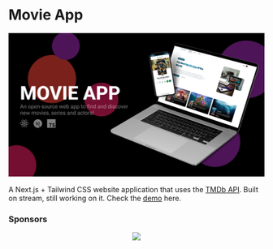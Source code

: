 # Movie App

<p align="center">
  <img src="/demo.png" />
</p>

A Next.js + Tailwind CSS website application that uses the [TMDb API](https://www.themoviedb.org/).
Built on stream, still working on it. Check the [demo](https://movie-app-eggsy.netlify.app) here.

### Sponsors

<p align="center">
  <a href="https://github.com/sponsors/eggsy">
    <img src='https://cdn.jsdelivr.net/gh/eggsy/.github/sponsors.svg'/>
  </a>
</p>
